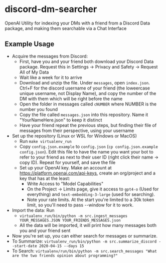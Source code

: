 # discord-dm-searcher
OpenAI Utility for indexing your DMs with a friend from a Discord Data package, and making them searchable via a Chat Interface

## Example Usage
* Acquire the messages from Discord:
  * First, have you and your friend both download your Discord Data package. Request this in Settings -> Privacy and Safety -> Request All of My Data
  * Wait like a week for it to arrive
  * Download and unzip the file. Under `messages`, open `index.json`. Ctrl+F for the discord username of your friend (the loweercase unique username, not Display Name), and copy the number of the DM with them which will be right before the name
  * Open the folder in messages called `cNUMBER` where NUMBER is the number you found
  * Copy the file called `messages.json` into this repository. Name it "YourNameHere.json" to keep it distinct
  * Have your friend repeat the previous steps, but finding their file of messages from their perspective, using your username
* Set up the repository (Linux or WSL for Windows or MacOS)
  * Run `make virtualenv_run`
  * Copy `config.json.example` to `config.json` (`cp config.json.example config.json`). Edit this file to have the name you want your bot to refer to your friend as next to their user ID (right click their name -> copy ID). Repeat for yourself, and save the file
  * Set up your OpenAI key. Make an account at https://platform.openai.com/api-keys, create an org/project and a key that has at the least:
    * Write Access to "Model Capabilities" 
    * On the Project -> Limits page, give it access to `gpt4-o` (Used for everything) and `text-embedding-3-large` (used for searching). 
    * Note your rate limits. At the start you're limited to a 30k token limit, so you'll need to pass --window <some number below that> for it to work.
* Import the data: Run  
  * `virtualenv_run/bin/python -m src.ingest_messages YOUR_MESSAGES.JSON YOUR_FRIENDS_MESSAGES.json`
  * All the data will be imported, it will print how many messages both you and your friend sent
* Now you're set up, you can either search for messages or summarize. 
* To Summarize: `virtualenv_run/bin/python -m src.summarize_discord --start-date 2020-04-15 --days 15`
* To Search: `virtualenv/run/bin/python -m src.search_messages "What are the two friends opinion about programming?"`

